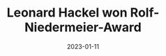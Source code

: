 ---
date: 2023-01-11
title: "Leonard Hackel won Rolf-Niedermeier-Award"
abstract:

text: |
    <a href="https://rsim.berlin/team/members/leonard-hackel">Leonard Hackel</a> was awarded the Rolf-Niedermeier-Award for the best master thesis in Computer Engineering of TU Berlin Faculty IV. In his thesis, he developed novel lightweight transformer-based visual question answering (VQA) models for Earth observation. For details, click <a href="https://www.bifold.berlin/education/graduate-school/rolf-niedermeier-award" target="_blank">here</a>.

main_page_image: LH-RN-AWARD.png
image_copyright:
---